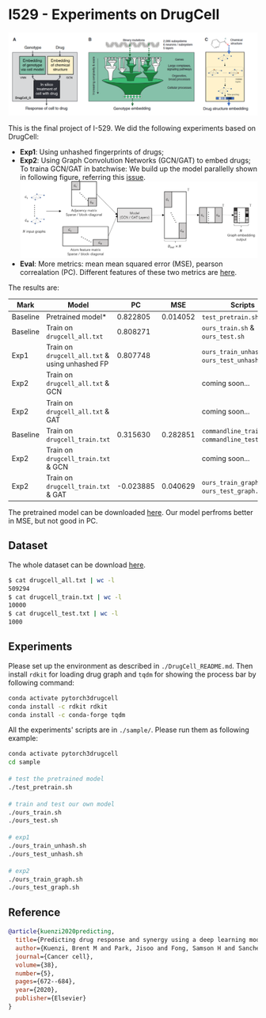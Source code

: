 <!--
 * @Date: 2022-04-30 16:20:28
 * @LastEditors: yuhhong
 * @LastEditTime: 2022-05-07 11:32:16
-->
# I529 - Experiments on DrugCell



<img src="./img/drugcell_graph.png">

This is the final project of I-529. We did the following experiments based on DrugCell:

- **Exp1**: Using unhashed fingerprints of drugs;
- **Exp2**: Using Graph Convolution Networks (GCN/GAT) to embed drugs; To traina GCN/GAT in batchwise: We build up the model parallelly shown in following figure, referring this [issue](https://github.com/tkipf/gcn/issues/4). 
  <img src="./img/barchwised_gcn.png">
- **Eval**: More metrics: mean mean squared error (MSE), pearson correalation (PC). Different features of these two metrics are [here](https://stats.stackexchange.com/questions/314339/should-i-evaluate-my-regression-algorithm-using-mse-or-correlation).

The results are: 

| Mark       | Model                                            | PC        | MSE      | Scripts                                            |
|------------|--------------------------------------------------|-----------|----------|----------------------------------------------------|
| Baseline   | Pretrained model*                                | 0.822805  | 0.014052 | `test_pretrain.sh`                                 |
| Baseline   | Train on `drugcell_all.txt`                      | 0.808271  |          | `ours_train.sh` & `ours_test.sh`                   |
| Exp1       | Train on `drugcell_all.txt` & using unhashed FP  | 0.807748  |          | `ours_train_unhash.sh` & `ours_test_unhash.sh`     |
| Exp2       | Train on `drugcell_all.txt` & GCN                |           |          | coming soon...                                     |
| Exp2       | Train on `drugcell_all.txt` & GAT                |           |          | coming soon...                                     |
| Baseline   | Train on `drugcell_train.txt`                    | 0.315630  | 0.282851 | `commandline_train.sh` & `commandline_test_gpu.sh` |
| Exp2       | Train on `drugcell_train.txt` & GCN              |           |          | coming soon...                                     |
| Exp2       | Train on `drugcell_train.txt` & GAT              | -0.023885 | 0.040629 | `ours_train_graph.sh` & `ours_test_graph.sh`       |

The pretrained model can be downloaded [here](http://drugcell.ucsd.edu/downloads). Our model perfroms better in MSE, but not good in PC. 



## Dataset

The whole dataset can be download [here](http://drugcell.ucsd.edu/downloads).

```bash
$ cat drugcell_all.txt | wc -l
509294
$ cat drugcell_train.txt | wc -l
10000
$ cat drugcell_test.txt | wc -l
1000
```



## Experiments

Please set up the environment as described in `./DrugCell_README.md`. Then install `rdkit` for loading drug graph and `tqdm` for showing the process bar by following command:  

```bash
conda activate pytorch3drugcell
conda install -c rdkit rdkit
conda install -c conda-forge tqdm
```

All the experiments' scripts are in `./sample/`. Please run them as following example: 

```bash
conda activate pytorch3drugcell
cd sample

# test the pretrained model
./test_pretrain.sh

# train and test our own model
./ours_train.sh
./ours_test.sh

# exp1
./ours_train_unhash.sh
./ours_test_unhash.sh

# exp2
./ours_train_graph.sh
./ours_test_graph.sh
```



## Reference

```bib
@article{kuenzi2020predicting,
  title={Predicting drug response and synergy using a deep learning model of human cancer cells},
  author={Kuenzi, Brent M and Park, Jisoo and Fong, Samson H and Sanchez, Kyle S and Lee, John and Kreisberg, Jason F and Ma, Jianzhu and Ideker, Trey},
  journal={Cancer cell},
  volume={38},
  number={5},
  pages={672--684},
  year={2020},
  publisher={Elsevier}
}
```